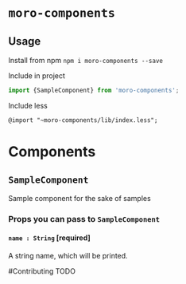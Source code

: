# `moro-components`

## Usage

Install from npm
`npm i moro-components --save`

Include in project
```javascript
import {SampleComponent} from 'moro-components';
```

Include less
```less
@import "~moro-components/lib/index.less";
```

# Components

## `SampleComponent`

Sample component for the sake of samples

### Props you can pass to `SampleComponent`

#### `name : String` [required]

A string name, which will be printed.

#Contributing
TODO
